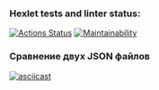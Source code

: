 ### Hexlet tests and linter status:
[![Actions Status](https://github.com/fedorovaea18/java-project-71/actions/workflows/hexlet-check.yml/badge.svg)](https://github.com/fedorovaea18/java-project-71/actions)
[![Maintainability](https://api.codeclimate.com/v1/badges/799baa6542d6f91f7791/maintainability)](https://codeclimate.com/github/fedorovaea18/java-project-71/maintainability)

### Сравнение двух JSON файлов
[![asciicast](https://asciinema.org/a/aWUOS8Ir5IL3WbCNW0cs03aXs.svg)](https://asciinema.org/a/aWUOS8Ir5IL3WbCNW0cs03aXs)

